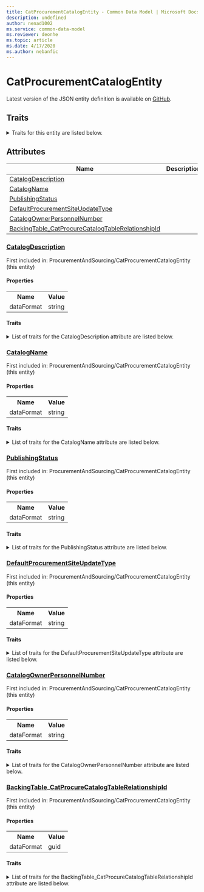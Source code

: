 ```yaml
---
title: CatProcurementCatalogEntity - Common Data Model | Microsoft Docs
description: undefined
author: nenad1002
ms.service: common-data-model
ms.reviewer: deonhe
ms.topic: article
ms.date: 4/17/2020
ms.author: nebanfic
---
```


# CatProcurementCatalogEntity

  
 Latest version of the JSON entity definition is available on <a href="https://github.com/Microsoft/CDM/tree/master/schemaDocuments/core/erp/Entities/SupplyChain/ProcurementAndSourcing/CatProcurementCatalogEntity.cdm.json" target="_blank">GitHub</a>.  

## Traits

<details>
<summary>Traits for this entity are listed below.  
</summary>

**is.CDM.entityVersion**  
  <table><tr><th>Parameter</th><th>Value</th><th>Data type</th><th>Explanation</th></tr><tr><td>versionNumber</td><td>"1.0.0"</td><td>string</td><td>semantic version number of the entity</td></tr></table>

**is.application.releaseVersion**  
  <table><tr><th>Parameter</th><th>Value</th><th>Data type</th><th>Explanation</th></tr><tr><td>releaseVersion</td><td>"10.0.13.0"</td><td>string</td><td>semantic version number of the application introducing this entity</td></tr></table>

</details>

## Attributes

|Name|Description|First Included in Instance|
|---|---|---|
|[CatalogDescription](#CatalogDescription)||<a href="CatProcurementCatalogEntity.md" target="_blank">ProcurementAndSourcing/CatProcurementCatalogEntity</a>|
|[CatalogName](#CatalogName)||<a href="CatProcurementCatalogEntity.md" target="_blank">ProcurementAndSourcing/CatProcurementCatalogEntity</a>|
|[PublishingStatus](#PublishingStatus)||<a href="CatProcurementCatalogEntity.md" target="_blank">ProcurementAndSourcing/CatProcurementCatalogEntity</a>|
|[DefaultProcurementSiteUpdateType](#DefaultProcurementSiteUpdateType)||<a href="CatProcurementCatalogEntity.md" target="_blank">ProcurementAndSourcing/CatProcurementCatalogEntity</a>|
|[CatalogOwnerPersonnelNumber](#CatalogOwnerPersonnelNumber)||<a href="CatProcurementCatalogEntity.md" target="_blank">ProcurementAndSourcing/CatProcurementCatalogEntity</a>|
|[BackingTable_CatProcureCatalogTableRelationshipId](#BackingTable_CatProcureCatalogTableRelationshipId)||<a href="CatProcurementCatalogEntity.md" target="_blank">ProcurementAndSourcing/CatProcurementCatalogEntity</a>|

### <a href=#CatalogDescription name="CatalogDescription">CatalogDescription</a>

First included in: ProcurementAndSourcing/CatProcurementCatalogEntity (this entity)  

#### Properties

<table><tr><th>Name</th><th>Value</th></tr><tr><td>dataFormat</td><td>string</td></tr></table>

#### Traits

<details>
<summary>List of traits for the CatalogDescription attribute are listed below.</summary>

**is.dataFormat.character**  
**is.dataFormat.big**  
**is.dataFormat.array**  
**is.dataFormat.character**  
**is.dataFormat.array**  
</details>

### <a href=#CatalogName name="CatalogName">CatalogName</a>

First included in: ProcurementAndSourcing/CatProcurementCatalogEntity (this entity)  

#### Properties

<table><tr><th>Name</th><th>Value</th></tr><tr><td>dataFormat</td><td>string</td></tr></table>

#### Traits

<details>
<summary>List of traits for the CatalogName attribute are listed below.</summary>

**is.dataFormat.character**  
**is.dataFormat.big**  
**is.dataFormat.array**  
**is.dataFormat.character**  
**is.dataFormat.array**  
</details>

### <a href=#PublishingStatus name="PublishingStatus">PublishingStatus</a>

First included in: ProcurementAndSourcing/CatProcurementCatalogEntity (this entity)  

#### Properties

<table><tr><th>Name</th><th>Value</th></tr><tr><td>dataFormat</td><td>string</td></tr></table>

#### Traits

<details>
<summary>List of traits for the PublishingStatus attribute are listed below.</summary>

**is.dataFormat.character**  
**is.dataFormat.big**  
**is.dataFormat.array**  
**is.dataFormat.character**  
**is.dataFormat.array**  
</details>

### <a href=#DefaultProcurementSiteUpdateType name="DefaultProcurementSiteUpdateType">DefaultProcurementSiteUpdateType</a>

First included in: ProcurementAndSourcing/CatProcurementCatalogEntity (this entity)  

#### Properties

<table><tr><th>Name</th><th>Value</th></tr><tr><td>dataFormat</td><td>string</td></tr></table>

#### Traits

<details>
<summary>List of traits for the DefaultProcurementSiteUpdateType attribute are listed below.</summary>

**is.dataFormat.character**  
**is.dataFormat.big**  
**is.dataFormat.array**  
**is.dataFormat.character**  
**is.dataFormat.array**  
</details>

### <a href=#CatalogOwnerPersonnelNumber name="CatalogOwnerPersonnelNumber">CatalogOwnerPersonnelNumber</a>

First included in: ProcurementAndSourcing/CatProcurementCatalogEntity (this entity)  

#### Properties

<table><tr><th>Name</th><th>Value</th></tr><tr><td>dataFormat</td><td>string</td></tr></table>

#### Traits

<details>
<summary>List of traits for the CatalogOwnerPersonnelNumber attribute are listed below.</summary>

**is.dataFormat.character**  
**is.dataFormat.big**  
**is.dataFormat.array**  
**is.dataFormat.character**  
**is.dataFormat.array**  
</details>

### <a href=#BackingTable_CatProcureCatalogTableRelationshipId name="BackingTable_CatProcureCatalogTableRelationshipId">BackingTable_CatProcureCatalogTableRelationshipId</a>

First included in: ProcurementAndSourcing/CatProcurementCatalogEntity (this entity)  

#### Properties

<table><tr><th>Name</th><th>Value</th></tr><tr><td>dataFormat</td><td>guid</td></tr></table>

#### Traits

<details>
<summary>List of traits for the BackingTable_CatProcureCatalogTableRelationshipId attribute are listed below.</summary>

**is.dataFormat.character**  
**is.dataFormat.big**  
**is.dataFormat.array**  
**is.dataFormat.guid**  
**means.identity.entityId**  
**is.linkedEntity.identifier**  
Marks the attribute(s) that hold foreign key references to a linked (used as an attribute) entity. This attribute is added to the resolved entity to enumerate the referenced entities.  <table><tr><th>Parameter</th><th>Value</th><th>Data type</th><th>Explanation</th></tr><tr><td>entityReferences</td><td><table><tr><th>entityReference</th><th>attributeReference</th></tr><tr><td><a href="../../../Tables/SupplyChain/ProcurementAndSourcing/Main/CatProcureCatalogTable.md" target="_blank">/core/erp/Tables/SupplyChain/ProcurementAndSourcing/Main/CatProcureCatalogTable.cdm.json/CatProcureCatalogTable</a></td><td><a href="../../../Tables/SupplyChain/ProcurementAndSourcing/Main/CatProcureCatalogTable.md#RecId" target="_blank">RecId</a></td></tr></table></td><td>entity</td><td>a reference to the constant entity holding the list of entity references</td></tr></table>

**is.dataFormat.guid**  
**is.dataFormat.character**  
**is.dataFormat.array**  
</details>
